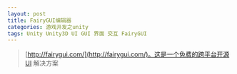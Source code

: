 ```yaml
---
layout: post
title: FairyGUI编辑器
categories: 游戏开发之unity
tags: Unity Unity3D UI GUI 界面 交互 FairyGUI 
---
```


>[http://fairygui.com/](http://fairygui.com/)。这是一个免费的跨平台开源UI 解决方案

